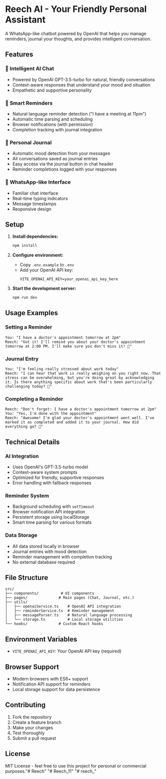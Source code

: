 # Reech AI - Your Friendly Personal Assistant

A WhatsApp-like chatbot powered by OpenAI that helps you manage reminders, journal your thoughts, and provides intelligent conversation.

## Features

### 🤖 **Intelligent AI Chat**
- Powered by OpenAI GPT-3.5-turbo for natural, friendly conversations
- Context-aware responses that understand your mood and situation
- Empathetic and supportive personality

### 📝 **Smart Reminders**
- Natural language reminder detection ("I have a meeting at 11pm")
- Automatic time parsing and scheduling
- Browser notifications (with permission)
- Completion tracking with journal integration

### 📖 **Personal Journal**
- Automatic mood detection from your messages
- All conversations saved as journal entries
- Easy access via the journal button in chat header
- Reminder completions logged with your responses

### 💬 **WhatsApp-like Interface**
- Familiar chat interface
- Real-time typing indicators
- Message timestamps
- Responsive design

## Setup

1. **Install dependencies:**
   ```bash
   npm install
   ```

2. **Configure environment:**
   - Copy `.env.example` to `.env`
   - Add your OpenAI API key:
     ```
     VITE_OPENAI_API_KEY=your_openai_api_key_here
     ```

3. **Start the development server:**
   ```bash
   npm run dev
   ```

## Usage Examples

### Setting a Reminder
```
You: "I have a doctor's appointment tomorrow at 2pm"
Reech: "Got it! I'll remind you about your doctor's appointment tomorrow at 2:00 PM. I'll make sure you don't miss it! 📅"
```

### Journal Entry
```
You: "I'm feeling really stressed about work today"
Reech: "I can hear that work is really weighing on you right now. That stress can be overwhelming, but you're doing great by acknowledging it. Is there anything specific about work that's been particularly challenging today? 💭"
```

### Completing a Reminder
```
Reech: "Don't forget: I have a doctor's appointment tomorrow at 2pm"
You: "Yes, I'm done with the appointment"
Reech: "Awesome! I'm glad your doctor's appointment went well. I've marked it as completed and added it to your journal. How did everything go? 🎉"
```

## Technical Details

### AI Integration
- Uses OpenAI's GPT-3.5-turbo model
- Context-aware system prompts
- Optimized for friendly, supportive responses
- Error handling with fallback responses

### Reminder System
- Background scheduling with `setTimeout`
- Browser notification API integration
- Persistent storage using localStorage
- Smart time parsing for various formats

### Data Storage
- All data stored locally in browser
- Journal entries with mood detection
- Reminder management with completion tracking
- No external database required

## File Structure

```
src/
├── components/          # UI components
├── pages/              # Main pages (Chat, Journal, etc.)
├── utils/
│   ├── openaiService.ts    # OpenAI API integration
│   ├── reminderService.ts  # Reminder management
│   ├── messageParser.ts    # Natural language processing
│   └── storage.ts          # Local storage utilities
└── hooks/              # Custom React hooks
```

## Environment Variables

- `VITE_OPENAI_API_KEY`: Your OpenAI API key (required)

## Browser Support

- Modern browsers with ES6+ support
- Notification API support for reminders
- Local storage support for data persistence

## Contributing

1. Fork the repository
2. Create a feature branch
3. Make your changes
4. Test thoroughly
5. Submit a pull request

## License

MIT License - feel free to use this project for personal or commercial purposes."# Reech" 
"# Reech_11" 
"# reech_" 
